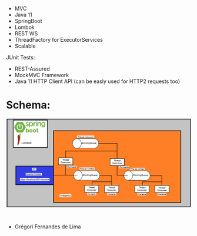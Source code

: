 - MVC
- Java 11
- SpringBoot
- Lombok
- REST WS
- ThreadFactory for ExecutorServices
- Scalable


JUnit Tests:
- REST-Assured
- MockMVC Framework
- Java 11 HTTP Client API (can be easly used for HTTP2 requests too)


# Schema:
![](https://github.com/gregoriLima/simulado/blob/master/schema.png)
#



  - Grégori Fernandes de Lima
